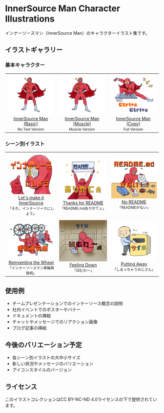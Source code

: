 # InnerSource Man Character Illustrations

インナーソースマン（InnerSource Man）のキャラクターイラスト集です。

## イラストギャラリー

### 基本キャラクター

<table>
  <tr>
    <td align="center">
      <img src="./character-no-text.png" width="200px"><br/>
      <a href="./character-no-text.png" download>InnerSource Man (Basic)</a><br/>
      <small>No Text Version</small>
    </td>
    <td align="center">
      <img src="./character-no-text-muscle.png" width="200px"><br/>
      <a href="./character-no-text-muscle.png" download>InnerSource Man (Muscle)</a><br/>
      <small>Muscle Version</small>
    </td>
    <td align="center">
      <img src="./character-copy.png" width="200px"><br/>
      <a href="./character-copy.png" download>InnerSource Man (Copy)</a><br/>
      <small>Full Version</small>
    </td>
  </tr>
</table>

### シーン別イラスト

<table>
  <tr>
    <td align="center">
      <img src="./lets-make-it-innersource.png" width="200px"><br/>
      <a href="./lets-make-it-innersource.png" download>Let's make it InnerSource</a><br/>
      <small>「それ、インナーソースにしよう」</small>
    </td>
    <td align="center">
      <img src="./thanks-for-readme.png" width="200px"><br/>
      <a href="./thanks-for-readme.png" download>Thanks for README</a><br/>
      <small>「README.mdありがてぇ」</small>
    </td>
    <td align="center">
      <img src="./no-readme.png" width="200px"><br/>
      <a href="./no-readme.png" download>No README</a><br/>
      <small>「READMEがない」</small>
    </td>
  </tr>
  <tr>
    <td align="center">
      <img src="./reinventing-the-wheel.png" width="200px"><br/>
      <a href="./reinventing-the-wheel.png" download>Reinventing the Wheel</a><br/>
      <small>「インナーソースマン車輪再発明」</small>
    </td>
    <td align="center">
      <img src="./feeling-down.png" width="200px"><br/>
      <a href="./feeling-down.png" download>Feeling Down</a><br/>
      <small>「凹むわ〜」</small>
    </td>
    <td align="center">
      <img src="./putting-away-man.png" width="200px"><br/>
      <a href="./putting-away-man.png" download>Putting Away</a><br/>
      <small>「しまっちゃうおじさん」</small>
    </td>
  </tr>
</table>

## 使用例

- チームプレゼンテーションでのインナーソース概念の説明
- 社内イベントでのポスターやバナー
- ドキュメントの挿絵
- チャットやメッセージでのリアクション画像
- ブログ記事の挿絵

## 今後のバリエーション予定

- 各シーン別イラストの大中小サイズ
- 新しい状況やメッセージのバリエーション
- アイコンスタイルのバージョン

## ライセンス

このイラストコレクションはCC BY-NC-ND 4.0ライセンスの下で提供されています。
